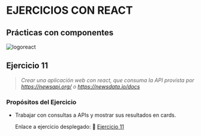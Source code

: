 # EJERCICIOS CON REACT

## Prácticas con componentes

![logoreact](https://www.patterns.dev/img/reactjs/react-logo@3x.svg)

## Ejercicio 11

> _Crear una aplicación web con react, que consuma la API provista por https://newsapi.org/ o https://newsdata.io/docs_

### Propósitos del Ejercicio

- Trabajar con consultas a APIs y mostrar sus resultados en cards.

  Enlace a ejercicio desplegado: 🔗
  [Ejercicio 11](https://roaring-gaufre-5f04e4.netlify.app)
